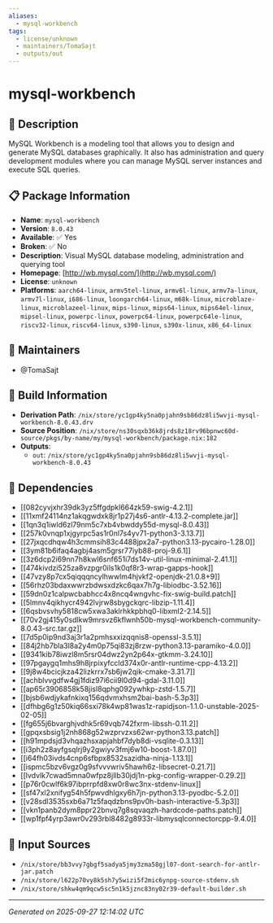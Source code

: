 ```yaml
---
aliases:
  - mysql-workbench
tags:
  - license/unknown
  - maintainers/TomaSajt
  - outputs/out
---
```


# mysql-workbench

## 📝 Description

MySQL Workbench is a modeling tool that allows you to design
and generate MySQL databases graphically. It also has administration
and query development modules where you can manage MySQL server instances
and execute SQL queries.


## 📋 Package Information

- **Name**: `mysql-workbench`
- **Version**: `8.0.43`
- **Available**: ✅ Yes
- **Broken**: ✅ No
- **Description**: Visual MySQL database modeling, administration and querying tool
- **Homepage**: [http://wb.mysql.com/](http://wb.mysql.com/)
- **License**: `unknown`
- **Platforms**: `aarch64-linux`, `armv5tel-linux`, `armv6l-linux`, `armv7a-linux`, `armv7l-linux`, `i686-linux`, `loongarch64-linux`, `m68k-linux`, `microblaze-linux`, `microblazeel-linux`, `mips-linux`, `mips64-linux`, `mips64el-linux`, `mipsel-linux`, `powerpc-linux`, `powerpc64-linux`, `powerpc64le-linux`, `riscv32-linux`, `riscv64-linux`, `s390-linux`, `s390x-linux`, `x86_64-linux`
## 👥 Maintainers

- @TomaSajt


## 🔧 Build Information

- **Derivation Path**: `/nix/store/yc1gp4ky5na0pjahn9sb86dz8li5wvji-mysql-workbench-8.0.43.drv`
- **Source Position**: `/nix/store/ns30sqxb36k8jrds8z18rv96bpnwc60d-source/pkgs/by-name/my/mysql-workbench/package.nix:182`
- **Outputs**:
  - `out`:  `/nix/store/yc1gp4ky5na0pjahn9sb86dz8li5wvji-mysql-workbench-8.0.43`

## 🔗 Dependencies

- [[082cyvjxhr39dk3yz5ffgdpkl664zk59-swig-4.2.1]]
- [[11xmf24114nz1akqgwdxk8jr1p27j4s6-antlr-4.13.2-complete.jar]]
- [[1qn3q1iwld6zl79nm5c7xb4vbwddy55d-mysql-8.0.43]]
- [[257k0vnqp1xjgyrpc5as1r0nl7s4yv71-python3-3.13.7]]
- [[27jxqcdhqw4h3cmmsih83c4488jpx2a7-python3.13-pycairo-1.28.0]]
- [[3ym81b6ifaq4agbj4asm5grsr77iyb88-proj-9.6.1]]
- [[3z6dcp2i69nn7h8kwl6snf651i7ds14v-util-linux-minimal-2.41.1]]
- [[474kivdzi525za8vzpgr0ils1k0qf8r3-wrap-gapps-hook]]
- [[47vzy8p7cx5qiqqqncylhwwlm4hjvkf2-openjdk-21.0.8+9]]
- [[56rhz03bdaxwwrzbdwsxdzkc6qax7h7g-libiodbc-3.52.16]]
- [[59dn0z1calpwcbabhcc4x8ncq4wngvhc-fix-swig-build.patch]]
- [[5lmnv4qikhycr4942lvjrw8sbygckqrc-libzip-1.11.4]]
- [[6qsbvsvhy5818cw5xwa3aklrhkkpbhq0-libxml2-2.14.5]]
- [[70v2gj415y0sdlkw9mrsvz6kflwnh50b-mysql-workbench-community-8.0.43-src.tar.gz]]
- [[7d5p0ip9nd3aj3r1a2pmhsxxizqqnis8-openssl-3.5.1]]
- [[84j2hb7bla3l8a2y4m0p75qi83zj8rzw-python3.13-paramiko-4.0.0]]
- [[9341kib78iwzl8m5rsr04dwz2yn2p64x-gtkmm-3.24.10]]
- [[97pgaygq1mhs9h8jrpixyfccld374x0r-antlr-runtime-cpp-4.13.2]]
- [[9j8w4bcicjkza42lizkrrx7sb6jw2qik-cmake-3.31.7]]
- [[achblvvgdfw4gj1fdiz97i6cii9l0d94-gdal-3.11.0]]
- [[ap65r3906858k58jisl8qphg092ywhkp-zstd-1.5.7]]
- [[bjsb6wdjykafnkixq156qdvmxhsm2bai-bash-5.3p3]]
- [[dfhbg6g1z50kiq66sxi78k4wp81was1z-rapidjson-1.1.0-unstable-2025-02-05]]
- [[fg655j6bvarghjvdhk5r69vqb742fxrm-libssh-0.11.2]]
- [[gpqxsbsig1j2nh868g52wzprvzxs62wr-python3.13.patch]]
- [[h91mpdsjd3vhqazhsxapjahbf7dyb8di-vsqlite-0.3.13]]
- [[i3ph2z8ayfgsqlrj9y2gwiyv3fmj6w10-boost-1.87.0]]
- [[i64fh03ivds4cnp6sfbpx8532sazidha-ninja-1.13.1]]
- [[ispmc5bzv6vgz0g9sfvvvwriv5hawh6z-libsecret-0.21.7]]
- [[lvdvlk7cwad5mna0wfpz8jllb30jdj1n-pkg-config-wrapper-0.29.2]]
- [[p76r0cwlf6k97ibprrpfd8xw0r8wc3nx-stdenv-linux]]
- [[sf47xl2xnifyg54h5fpwvdhlgxy6h7jn-python3.13-pyodbc-5.2.0]]
- [[v28sdl3535sxb6a71z5faqdzbns9pv0h-bash-interactive-5.3p3]]
- [[vkn1panb2dym8ppr22bnvq7g8sqvaqzh-hardcode-paths.patch]]
- [[wp1fpf4yrp3awr0v293rbl8482g8933r-libmysqlconnectorcpp-9.4.0]]

## 📁 Input Sources

- `/nix/store/bb3vvy7gbgf5sadya5jmy3zma58gjl07-dont-search-for-antlr-jar.patch`
- `/nix/store/l622p70vy8k5sh7y5wizi5f2mic6ynpg-source-stdenv.sh`
- `/nix/store/shkw4qm9qcw5sc5n1k5jznc83ny02r39-default-builder.sh`

---
*Generated on 2025-09-27 12:14:02 UTC*
